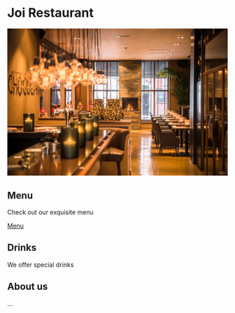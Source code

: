 # Joi Restaurant

![alt text](images/joi-rest.jfif)

## Menu

Check out our exquisite menu

[Menu](menu.md)

## Drinks

We offer special drinks

## About us

...

